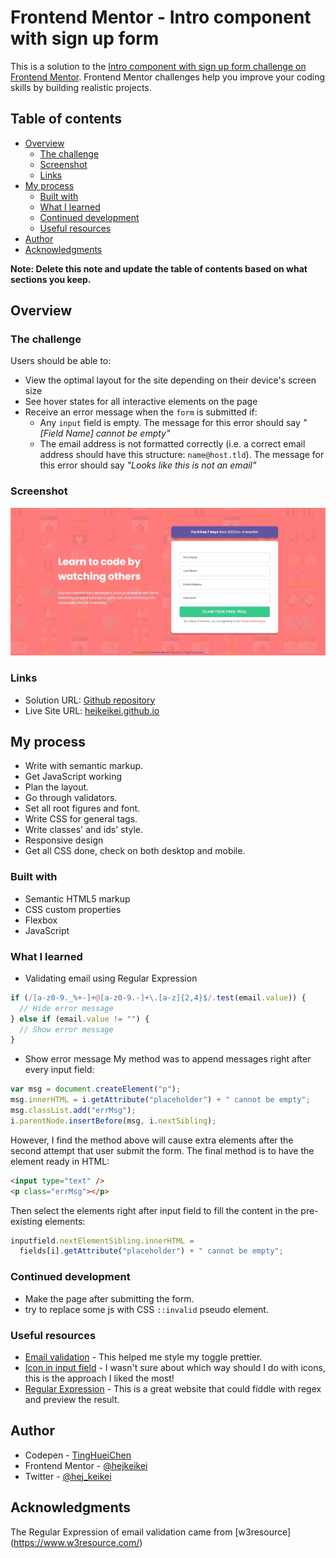 # Frontend Mentor - Intro component with sign up form

This is a solution to the [Intro component with sign up form challenge on Frontend Mentor](https://www.frontendmentor.io/challenges/intro-component-with-signup-form-5cf91bd49edda32581d28fd1). Frontend Mentor challenges help you improve your coding skills by building realistic projects.

## Table of contents

- [Overview](#overview)
  - [The challenge](#the-challenge)
  - [Screenshot](#screenshot)
  - [Links](#links)
- [My process](#my-process)
  - [Built with](#built-with)
  - [What I learned](#what-i-learned)
  - [Continued development](#continued-development)
  - [Useful resources](#useful-resources)
- [Author](#author)
- [Acknowledgments](#acknowledgments)

**Note: Delete this note and update the table of contents based on what sections you keep.**

## Overview

### The challenge

Users should be able to:

- View the optimal layout for the site depending on their device's screen size
- See hover states for all interactive elements on the page
- Receive an error message when the `form` is submitted if:
  - Any `input` field is empty. The message for this error should say _"[Field Name] cannot be empty"_
  - The email address is not formatted correctly (i.e. a correct email address should have this structure: `name@host.tld`). The message for this error should say _"Looks like this is not an email"_

### Screenshot

![](images/screenshot.jpg)

### Links

- Solution URL: [Github repository](https://github.com/hejkeikei/intro-component-with-signup-form)
- Live Site URL: [hejkeikei.github.io](https://hejkeikei.github.io/intro-component-with-signup-form)

## My process

- Write with semantic markup.
- Get JavaScript working
- Plan the layout.
- Go through validators.
- Set all root figures and font.
- Write CSS for general tags.
- Write classes' and ids' style.
- Responsive design
- Get all CSS done, check on both desktop and mobile.

### Built with

- Semantic HTML5 markup
- CSS custom properties
- Flexbox
- JavaScript

### What I learned

- Validating email using Regular Expression

```js
if (/[a-z0-9._%+-]+@[a-z0-9.-]+\.[a-z]{2,4}$/.test(email.value)) {
  // Hide error message
} else if (email.value != "") {
  // Show error message
}
```

- Show error message
  My method was to append messages right after every input field:

```js
var msg = document.createElement("p");
msg.innerHTML = i.getAttribute("placeholder") + " cannot be empty";
msg.classList.add("errMsg");
i.parentNode.insertBefore(msg, i.nextSibling);
```

However, I find the method above will cause extra elements after the second attempt that user submit the form.
The final method is to have the element ready in HTML:

```html
<input type="text" />
<p class="errMsg"></p>
```

Then select the elements right after input field to fill the content in the pre-existing elements:

```js
inputfield.nextElementSibling.innerHTML =
  fields[i].getAttribute("placeholder") + " cannot be empty";
```

### Continued development

- Make the page after submitting the form.
- try to replace some js with CSS `::invalid` pseudo element.

### Useful resources

- [Email validation](https://www.w3resource.com/javascript/form/email-validation.php) - This helped me style my toggle prettier.
- [Icon in input field](https://stackoverflow.com/questions/917610/put-icon-inside-input-element-in-a-form) - I wasn't sure about which way should I do with icons, this is the approach I liked the most!
- [Regular Expression](https://regex101.com/) - This is a great website that could fiddle with regex and preview the result.

## Author

- Codepen - [TingHueiChen](https://codepen.io/TingHueiChen)
- Frontend Mentor - [@hejkeikei](https://www.frontendmentor.io/profile/hejkeikei)
- Twitter - [@hej_keikei](https://twitter.com/hej_keikei)

## Acknowledgments

The Regular Expression of email validation came from [w3resource] (https://www.w3resource.com/)
